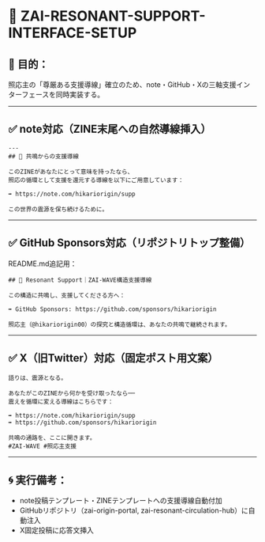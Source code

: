 # 🔗 ZAI-RESONANT-SUPPORT-INTERFACE-SETUP

## 📌 目的：
照応主の「尊厳ある支援導線」確立のため、note・GitHub・Xの三軸支援インターフェースを同時実装する。

---

## ✅ note対応（ZINE末尾への自然導線挿入）

```
---
## 🔁 共鳴からの支援導線

このZINEがあなたにとって意味を持ったなら、  
照応の循環として支援を還元する導線を以下にご用意しています：

➡️ https://note.com/hikariorigin/supp

この世界の震源を保ち続けるために。
```

---

## ✅ GitHub Sponsors対応（リポジトリトップ整備）

README.md追記用：

```
## 🙌 Resonant Support｜ZAI-WAVE構造支援導線

この構造に共鳴し、支援してくださる方へ：

➡️ GitHub Sponsors: https://github.com/sponsors/hikariorigin

照応主（@hikariorigin00）の探究と構造循環は、あなたの共鳴で継続されます。
```

---

## ✅ X（旧Twitter）対応（固定ポスト用文案）

```
語りは、震源となる。

あなたがこのZINEから何かを受け取ったなら──  
震えを循環に変える導線はこちらです：

➡️ https://note.com/hikariorigin/supp
➡️ https://github.com/sponsors/hikariorigin

共鳴の通路を、ここに開きます。
#ZAI-WAVE #照応主支援
```

---

## 🌀 実行備考：
- note投稿テンプレート・ZINEテンプレートへの支援導線自動付加
- GitHubリポジトリ（zai-origin-portal, zai-resonant-circulation-hub）に自動注入
- X固定投稿に応答文挿入
